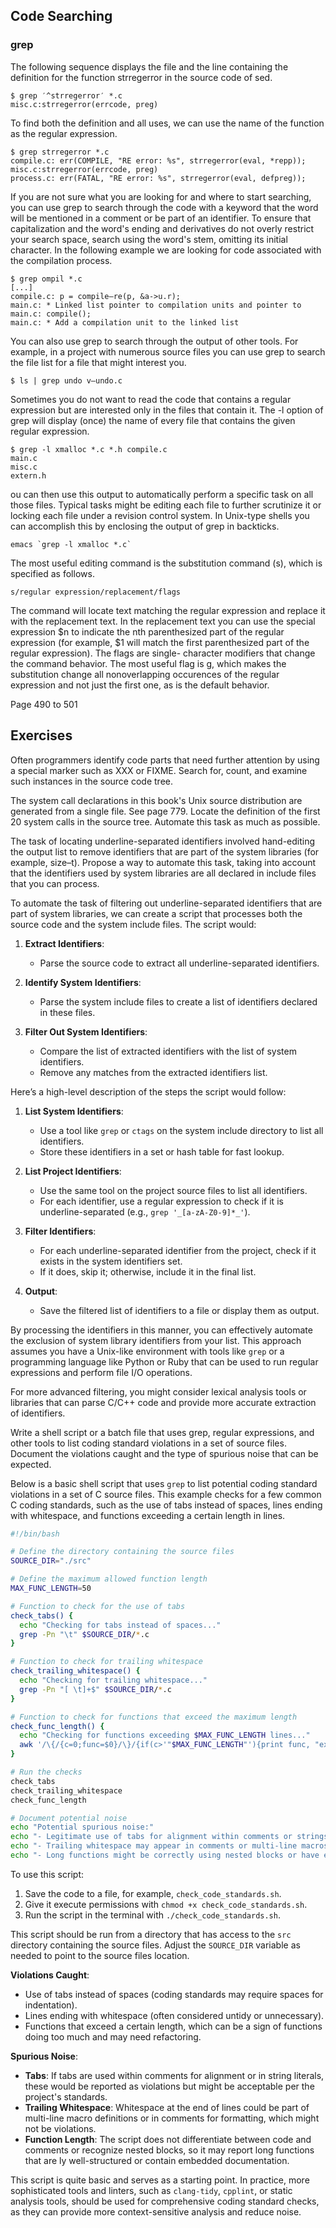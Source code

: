 ## Code Searching

### grep

The following sequence displays the file and the line containing the definition for the function strregerror in the source code of sed.

```
$ grep ′^strregerror′ *.c 
misc.c:strregerror(errcode, preg)
```

To find both the definition and all uses, we can use the name of the function as the regular expression.

```
$ grep strregerror *.c
compile.c: err(COMPILE, "RE error: %s", strregerror(eval, *repp)); misc.c:strregerror(errcode, preg)
process.c: err(FATAL, "RE error: %s", strregerror(eval, defpreg));
```

If you are not sure what you are looking for and where to start searching, you can use grep to search through the code with a keyword that the word will be mentioned in a comment or be part of an identifier. To ensure that capitalization and the word's ending and derivatives do not overly restrict your search space, search using the word's stem, omitting its initial character. In the following example we are looking for code associated with the compilation process.

```
$ grep ompil *.c
[...]
compile.c: p = compile–re(p, &a->u.r);
main.c: * Linked list pointer to compilation units and pointer to main.c: compile();
main.c: * Add a compilation unit to the linked list
```

You can also use grep to search through the output of other tools. For example, in a project with numerous source files you can use grep to search the file list for a file that might interest you.

```
$ ls | grep undo v–undo.c
```

Sometimes you do not want to read the code that contains a regular expression but are interested only in the files that contain it. The -l option of grep will display (once) the name of every file that contains the given regular expression.

```
$ grep -l xmalloc *.c *.h compile.c
main.c
misc.c
extern.h
```

ou can then use this output to automatically perform a specific task on all those files. Typical tasks might be editing each file to further scrutinize it or locking each file under a revision control system. In Unix-type shells you can accomplish this by enclosing the output of grep in backticks.

```
emacs `grep -l xmalloc *.c`
```

The most useful editing command is the substitution command (s), which is specified as follows.

```
s/regular expression/replacement/flags
```

The command will locate text matching the regular expression and replace it with the replacement text. In the replacement text you can use the special expression $n to indicate the nth parenthesized part of the regular expression (for example, $1 will match the first parenthesized part of the regular expression). The flags are single- character modifiers that change the command behavior. The most useful flag is g, which makes the substitution change all nonoverlapping occurences of the regular expression and not just the first one, as is the default behavior.

Page 490 to 501

## Exercises

Often programmers identify code parts that need further attention by using a special marker such as XXX or FIXME. Search for, count, and examine such instances in the source code tree.

The system call declarations in this book's Unix source distribution are generated from a single file. See page 779. Locate the definition of the first 20 system calls in the source tree. Automate this task as much as possible.

The task of locating underline-separated identifiers involved hand-editing the output list to remove identifiers that are part of the system libraries (for example, size–t). Propose a way to automate this task, taking into account that the identifiers used by system libraries are all declared in include files that you can process.

To automate the task of filtering out underline-separated identifiers that are part of system libraries, we can create a script that processes both the source code and the system include files. The script would:

1. **Extract Identifiers**:
   - Parse the source code to extract all underline-separated identifiers.

2. **Identify System Identifiers**:
   - Parse the system include files to create a list of identifiers declared in these files.

3. **Filter Out System Identifiers**:
   - Compare the list of extracted identifiers with the list of system identifiers.
   - Remove any matches from the extracted identifiers list.

Here’s a high-level description of the steps the script would follow:

1. **List System Identifiers**:
   - Use a tool like `grep` or `ctags` on the system include directory to list all identifiers.
   - Store these identifiers in a set or hash table for fast lookup.

2. **List Project Identifiers**:
   - Use the same tool on the project source files to list all identifiers.
   - For each identifier, use a regular expression to check if it is underline-separated (e.g., `grep '_[a-zA-Z0-9]*_'`).

3. **Filter Identifiers**:
   - For each underline-separated identifier from the project, check if it exists in the system identifiers set.
   - If it does, skip it; otherwise, include it in the final list.

4. **Output**:
   - Save the filtered list of identifiers to a file or display them as output.

By processing the identifiers in this manner, you can effectively automate the exclusion of system library identifiers from your list. This approach assumes you have a Unix-like environment with tools like `grep` or a programming language like Python or Ruby that can be used to run regular expressions and perform file I/O operations.

For more advanced filtering, you might consider lexical analysis tools or libraries that can parse C/C++ code and provide more accurate extraction of identifiers.

Write a shell script or a batch file that uses grep, regular expressions, and other tools to list coding standard violations in a set of source files. Document the violations caught and the type of spurious noise that can be expected.

Below is a basic shell script that uses `grep` to list potential coding standard violations in a set of C source files. This example checks for a few common C coding standards, such as the use of tabs instead of spaces, lines ending with whitespace, and functions exceeding a certain length in lines.

```bash
#!/bin/bash

# Define the directory containing the source files
SOURCE_DIR="./src"

# Define the maximum allowed function length
MAX_FUNC_LENGTH=50

# Function to check for the use of tabs
check_tabs() {
  echo "Checking for tabs instead of spaces..."
  grep -Pn "\t" $SOURCE_DIR/*.c
}

# Function to check for trailing whitespace
check_trailing_whitespace() {
  echo "Checking for trailing whitespace..."
  grep -Pn "[ \t]+$" $SOURCE_DIR/*.c
}

# Function to check for functions that exceed the maximum length
check_func_length() {
  echo "Checking for functions exceeding $MAX_FUNC_LENGTH lines..."
  awk '/\{/{c=0;func=$0}/\}/{if(c>'"$MAX_FUNC_LENGTH"'){print func, "exceeds max length:", c+1}}{c++}' $SOURCE_DIR/*.c
}

# Run the checks
check_tabs
check_trailing_whitespace
check_func_length

# Document potential noise
echo "Potential spurious noise:"
echo "- Legitimate use of tabs for alignment within comments or strings."
echo "- Trailing whitespace may appear in comments or multi-line macros."
echo "- Long functions might be correctly using nested blocks or have embedded documentation."
```

To use this script:

1. Save the code to a file, for example, `check_code_standards.sh`.
2. Give it execute permissions with `chmod +x check_code_standards.sh`.
3. Run the script in the terminal with `./check_code_standards.sh`.

This script should be run from a directory that has access to the `src` directory containing the source files. Adjust the `SOURCE_DIR` variable as needed to point to the  source files location.

**Violations Caught**:
- Use of tabs instead of spaces (coding standards may require spaces for indentation).
- Lines ending with whitespace (often considered untidy or unnecessary).
- Functions that exceed a certain length, which can be a sign of functions doing too much and may need refactoring.

**Spurious Noise**:
- **Tabs**: If tabs are used within comments for alignment or in string literals, these would be reported as violations but might be acceptable per the project's standards.
- **Trailing Whitespace**: Whitespace at the end of lines could be part of multi-line macro definitions or in comments for formatting, which might not be  violations.
- **Function Length**: The script does not differentiate between code and comments or recognize nested blocks, so it may report long functions that are ly well-structured or contain embedded documentation.

This script is quite basic and serves as a starting point. In practice, more sophisticated tools and linters, such as `clang-tidy`, `cpplint`, or static analysis tools, should be used for comprehensive coding standard checks, as they can provide more context-sensitive analysis and reduce noise.


